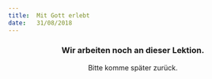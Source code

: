 ```yaml
---
title:  Mit Gott erlebt
date:   31/08/2018
---
```


### <center>Wir arbeiten noch an dieser Lektion.</center>
<center>Bitte komme später zurück.</center>
